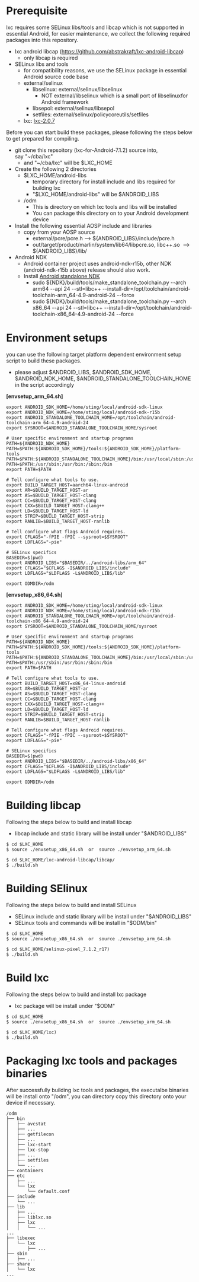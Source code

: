 # Prerequisite

lxc requires some SELinux libs/tools and libcap which is not supported in essential Android, for easier maintenance, we collect the following required packages into this repository.

- lxc android libcap (https://github.com/abstrakraft/lxc-android-libcap)
  - only libcap is required
- SELinux libs and tools
  - for compatibility reasons, we use the SELinux package in essential Android source code base
  - external/selinux
    - libselinux: external/selinux/libselinux
      - NOT external/libselinux which is a small port of libselinuxfor Android framework
    - libsepol: external/selinux/libsepol
    - setfiles: external/selinux/policycoreutils/setfiles 
  - lxc: [lxc-2.0.7](https://github.com/lxc)

Before you can start build these packages, please following the steps below to get prepared for compiling.

- git clone this repsoitory (lxc-for-Android-7.1.2) source into, say "~/cba/lxc" 
  - and "~/cba/lxc" will be $LXC_HOME
- Create the following 2 directories
  - $LXC_HOME/android-libs
    - temporary directory for install include and libs required for building lxc
    - "$LXC_HOME/android-libs" will be $ANDROID_LIBS 
  - /odm
    - This is directory on which lxc tools and libs will be installed
    - You can package this directory on to your Android development device 
- Install the following essential AOSP include and libraries
  - copy from your AOSP source 
    - external/pcre/pcre.h --> ${ANDROID_LIBS}/include/pcre.h
    - out/target/product/marlin/system/lib64/libpcre.so, libc++.so  --> ${ANDROID_LIBS}/lib/
- Android NDK 
  - Android container project uses android-ndk-r15b, other NDK (android-ndk-r15b above) release should also work.
  - Install [Android standalone NDK](https://developer.android.com/ndk/guides/standalone_toolchain.html)
    - sudo ${NDK}/build/tools/make\_standalone\_toolchain.py --arch arm64 --api 24 --stl=libc++ --install-dir=/opt/toolchain/android-toolchain-arm_64-4.9-android-24 --force
    - sudo ${NDK}/build/tools/make\_standalone\_toolchain.py --arch x86\_64 --api 24 --stl=libc++ --install-dir=/opt/toolchain/android-toolchain-x86\_64-4.9-android-24 --force

# Environment setups

you can use the following target platform dependent environment setup script to build these packages.

- please adjust $ANDROID_LIBS, $ANDROID_SDK_HOME, $ANDROID_NDK_HOME, $ANDROID_STANDALONE_TOOLCHAIN_HOME in the script accordingly

**[envsetup_arm_64.sh]**
``` shell
export ANDROID_SDK_HOME=/home/sting/local/android-sdk-linux
export ANDROID_NDK_HOME=/home/sting/local/android-ndk-r15b
export ANDROID_STANDALONE_TOOLCHAIN_HOME=/opt/toolchain/android-toolchain-arm_64-4.9-android-24
export SYSROOT=$ANDROID_STANDALONE_TOOLCHAIN_HOME/sysroot

# User specific environment and startup programs
PATH=${ANDROID_NDK_HOME}
PATH=$PATH:${ANDROID_SDK_HOME}/tools:${ANDROID_SDK_HOME}/platform-tools
PATH=$PATH:${ANDROID_STANDALONE_TOOLCHAIN_HOME}/bin:/usr/local/sbin:/usr/local/bin
PATH=$PATH:/usr/sbin:/usr/bin:/sbin:/bin
export PATH=$PATH

# Tell configure what tools to use.
export BUILD_TARGET_HOST=aarch64-linux-android
export AR=$BUILD_TARGET_HOST-ar
export AS=$BUILD_TARGET_HOST-clang
export CC=$BUILD_TARGET_HOST-clang
export CXX=$BUILD_TARGET_HOST-clang++
export LD=$BUILD_TARGET_HOST-ld
export STRIP=$BUILD_TARGET_HOST-strip
export RANLIB=$BUILD_TARGET_HOST-ranlib

# Tell configure what flags Android requires.
export CFLAGS="-fPIE -fPIC --sysroot=$SYSROOT"
export LDFLAGS="-pie"

# SELinux specifics
BASEDIR=$(pwd)
export ANDROID_LIBS="$BASEDIR/../android-libs/arm_64"
export CFLAGS="$CFLAGS -I$ANDROID_LIBS/include"
export LDFLAGS="$LDFLAGS -L$ANDROID_LIBS/lib"

export ODMDIR=/odm
```

**[envsetup_x86_64.sh]**
``` shell
export ANDROID_SDK_HOME=/home/sting/local/android-sdk-linux
export ANDROID_NDK_HOME=/home/sting/local/android-ndk-r15b
export ANDROID_STANDALONE_TOOLCHAIN_HOME=/opt/toolchain/android-toolchain-x86_64-4.9-android-24
export SYSROOT=$ANDROID_STANDALONE_TOOLCHAIN_HOME/sysroot

# User specific environment and startup programs
PATH=${ANDROID_NDK_HOME}
PATH=$PATH:${ANDROID_SDK_HOME}/tools:${ANDROID_SDK_HOME}/platform-tools
PATH=$PATH:${ANDROID_STANDALONE_TOOLCHAIN_HOME}/bin:/usr/local/sbin:/usr/local/bin
PATH=$PATH:/usr/sbin:/usr/bin:/sbin:/bin
export PATH=$PATH

# Tell configure what tools to use.
export BUILD_TARGET_HOST=x86_64-linux-android
export AR=$BUILD_TARGET_HOST-ar
export AS=$BUILD_TARGET_HOST-clang
export CC=$BUILD_TARGET_HOST-clang
export CXX=$BUILD_TARGET_HOST-clang++
export LD=$BUILD_TARGET_HOST-ld
export STRIP=$BUILD_TARGET_HOST-strip
export RANLIB=$BUILD_TARGET_HOST-ranlib

# Tell configure what flags Android requires.
export CFLAGS="-fPIE -fPIC --sysroot=$SYSROOT"
export LDFLAGS="-pie"

# SELinux specifics
BASEDIR=$(pwd)
export ANDROID_LIBS="$BASEDIR/../android-libs/x86_64"
export CFLAGS="$CFLAGS -I$ANDROID_LIBS/include"
export LDFLAGS="$LDFLAGS -L$ANDROID_LIBS/lib"

export ODMDIR=/odm
```

# Building libcap

Following the steps below to build and install libcap

- libcap include and static library will be install under "$ANDROID_LIBS"
  
``` shell
$ cd $LXC_HOME
$ source ./envsetup_x86_64.sh  or  source ./envsetup_arm_64.sh

$ cd $LXC_HOME/lxc-android-libcap/libcap/
$ ./build.sh
```

# Building SElinux

Following the steps below to build and install SELinux

- SELinux include and static library will be install under "$ANDROID_LIBS"
- SELinux tools and commands will be install in "$ODM/bin"

``` shell
$ cd $LXC_HOME
$ source ./envsetup_x86_64.sh  or  source ./envsetup_arm_64.sh

$ cd $LXC_HOME/selinux-pixel_7.1.2_r17)
$ ./build.sh
```

# Build lxc

Following the steps below to build and install lxc package

- lxc package will be install under "$ODM"

``` shell
$ cd $LXC_HOME
$ source ./envsetup_x86_64.sh  or  source ./envsetup_arm_64.sh

$ cd $LXC_HOME/lxc)
$ ./build.sh
```

# Packaging lxc tools and packages binaries

After successfully building lxc tools and packages, the executalbe binaries will be install onto "/odm", you can directory copy this directory onto your device if necessary. 

```
/odm
├── bin
│   ├── avcstat
│   ├── ...
│   ├── getfilecon
│   ├── ...
│   ├── lxc-start
│   ├── lxc-stop
│   ├── ...
│   ├── setfiles
│   └── ...
├── containers
├── etc
│   ├── ...
│   └── lxc
│       └── default.conf
├── include
│   └── ...
├── lib
│   ├── ...
│   ├── liblxc.so
│   ├── lxc
│   │   └── ...
...
├── libexec
│   └── lxc
│       ├── ...
├── sbin
│   ├── ...
├── share
│   └── lxc
...
```
